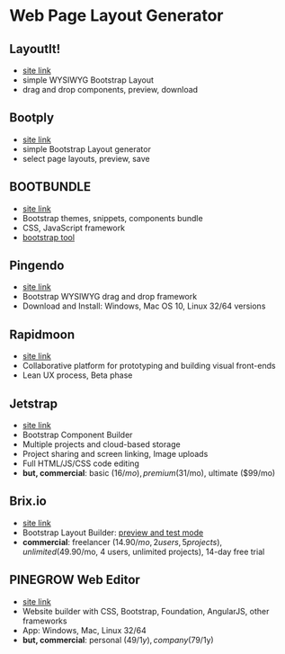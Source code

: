 # Web Page Layout Generator

## LayoutIt!
* [site link](http://www.layoutit.com/)
* simple WYSIWYG Bootstrap Layout
* drag and drop components, preview, download

## Bootply
* [site link](http://www.bootply.com/)
* simple Bootstrap Layout generator
* select page layouts, preview, save

## BOOTBUNDLE
* [site link](http://www.bootbundle.com/)
* Bootstrap themes, snippets, components bundle
* CSS, JavaScript framework
* [bootstrap tool](http://www.bootbundle.com/tool)

## Pingendo
* [site link](http://www.pingendo.com/#linux64)
* Bootstrap WYSIWYG drag and drop framework
* Download and Install: Windows, Mac OS 10, Linux 32/64 versions

## Rapidmoon
* [site link](http://www.rapidmoon.com/)
* Collaborative platform for prototyping and building visual front-ends
* Lean UX process, Beta phase

## Jetstrap
* [site link](http://jetstrap.com/demo)
* Bootstrap Component Builder
* Multiple projects and cloud-based storage
* Project sharing and screen linking, Image uploads
* Full HTML/JS/CSS code editing
* **but, commercial**: basic ($16/mo), premium ($31/mo), ultimate ($99/mo)

## Brix.io
* [site link](http://brix.io/pricing.html)
* Bootstrap Layout Builder: [preview and test mode](https://app.brix.io/brix/preview.html?p=811)
* **commercial**: freelancer ($14.90/mo, 2 users, 5 projects), unlimited ($49.90/mo, 4 users, unlimited projects), 14-day free trial

## PINEGROW Web Editor
* [site link](http://pinegrow.com/)
* Website builder with CSS, Bootstrap, Foundation, AngularJS, other frameworks
* App: Windows, Mac, Linux 32/64
* **but, commercial**: personal ($49/1y), company ($79/1y)
